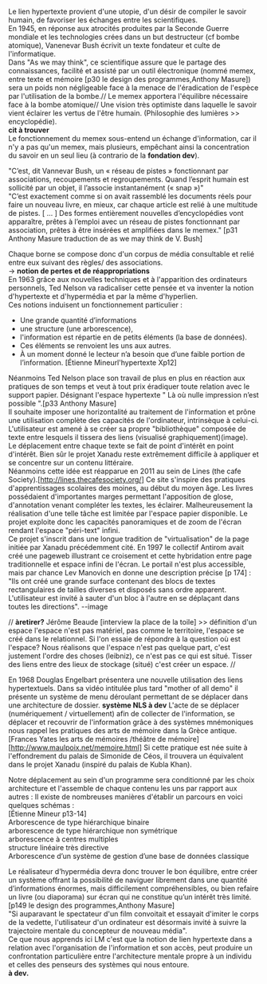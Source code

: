 ﻿Le lien hypertexte provient d'une utopie, d'un désir de compiler le savoir humain, de favoriser les échanges entre les scientifiques.   
En 1945, en réponse aux atrocités produites par la Seconde Guerre mondiale et les technologies crées dans un but destructeur (cf bombe atomique), Vanenevar Bush écrivit un texte fondateur et culte de l'informatique.  
Dans "As we may think", ce scientifique  assure que le partage des connaissances, facilité et assisté par un outil électronique (nommé memex, entre texte et mémoire [p30 le design des programmes,Anthony Masure]) sera un poids non négligeable face à la menace de l'éradication de l'espèce par l'utilisation de la bombe.// Le memex apportera l'équilibre nécessaire face à la bombe atomique// Une vision très optimiste dans laquelle le savoir vient éclairer les vertus de l'être humain. (Philosophie des lumières >> encyclopédie).  
**cit à trouver**  
Le fonctionnement du memex sous-entend un échange d'information, car il n'y a pas qu'un memex, mais plusieurs, empêchant ainsi la concentration du savoir en un seul lieu (à contrario de la **fondation dev**).  

"C’est, dit Vannevar Bush, un « réseau de pistes » fonctionnant par associations, recoupements et regroupements. Quand l’esprit humain est sollicité par un objet, il l’associe instantanément (« snap »)"  
"C’est exactement comme si on avait rassemblé les documents réels pour faire un nouveau livre, en mieux, car chaque article est relié à une multitude de pistes. [ … ] Des formes entièrement nouvelles d’encyclopédies vont apparaître, prêtes à l’emploi avec un réseau de pistes fonctionnant par association, prêtes à être insérées et amplifiées dans le memex." [p31 Anthony Masure traduction de as we may think de V. Bush]  

Chaque borne se compose donc d'un corpus de média consultable et relié entre eux suivant des règles/ des associations.  
-> **notion de pertes et de réappropriations**   
En 1963 grâce aux nouvelles techniques et à l'apparition des ordinateurs personnels, Ted Nelson va radicaliser cette pensée et va inventer la notion d'hypertexte et d'hypermédia et par la même d'hyperlien.  
Ces notions induisent un fonctionnement particulier :   

* Une grande quantité d’informations
* une structure (une arborescence),
* l'information est répartie en de petits éléments (la base de données).
* Ces éléments se renvoient les uns aux autres.
* À un moment donné le lecteur n’a besoin que d’une faible portion de l’information.
[Étienne Mineurl'hypertexte Xp12]  

Néanmoins Ted Nelson place son travail de plus en plus en réaction aux pratiques de son temps et veut à tout prix éradiquer toute relation avec le support papier. Désignant l'espace hypertexte " Là où nulle impression n’est possible ".[p33 Anthony Masure]  
Il souhaite imposer une horizontalité au traitement de l'information et prône une utilisation complète des capacités de l'ordinateur, intrinsèque à celui-ci. L'utilisateur est amené à se créer sa propre "bibliothèque" composée de texte entre lesquels il tissera des liens (visualisé graphiquement)(image).   
Le déplacement entre chaque texte se fait de point d'intérêt en point d'intérêt. Bien sûr le projet Xanadu reste extrêmement difficile à appliquer et se concentre sur un contenu littéraire.  
Néanmoins cette idée est réapparue en 2011 au sein de Lines (the cafe Society).[http://lines.thecafesociety.org/] Ce site s'inspire des pratiques d'apprentissages scolaires des moines, au début du moyen âge. Les livres possédaient d'importantes marges permettant l'apposition de glose, d'annotation venant compléter les textes, les éclairer. Malheureusement la réalisation d'une telle tâche est limitée par l'espace papier disponible. Le projet exploite donc les capacités panoramiques et de zoom de l'écran rendant l'espace "péri-text" infini.  
Ce projet s'inscrit dans une longue tradition de "virtualisation" de la page initiée par Xanadu précédemment cité.
En 1997 le collectif Antirom avait créé une pageweb illustrant ce croisement et cette hybridation entre page traditionnelle et espace infini de l'écran. 
Le portail n'est plus accessible, mais par chance Lev Manovich en donne une description précise [p 174] :
"Ils ont créé une grande surface contenant des blocs de textes rectangulaires de tailles diverses et disposés sans ordre apparent. L'utilisateur est invité à sauter d'un bloc à l'autre en se déplaçant dans toutes les directions".
--image

// **àretirer?**
Jérôme Beaude [interview la place de la toile] >> définition d'un espace 
l'espace n'est pas  matériel, pas comme le territoire, l'espace se créé dans le relationnel. 
Si l'on essaie de répondre à la question où est l'espace? Nous réalisons que l'espace n'est pas quelque part, c'est justement l'ordre des choses (leibniz), ce n'est pas ce qui est situé. 
Tisser des liens entre des lieux de stockage (situé) c'est créer un espace.
//

En 1968 Douglas Engelbart présentera une nouvelle utilisation des liens hypertextuels. Dans sa vidéo intitulée plus tard "mother of all demo" il présente un système de menu déroulant permettant de se déplacer dans une architecture de dossier.
**système NLS à dev**
L'acte de se déplacer (numériquement / virtuellement) afin de collecter de l'information, se déplacer et recouvrir de l'information grâce à des systèmes mnémoniques nous rappel les pratiques des arts de mémoire dans la Grèce antique.  
[Frances Yates les arts de mémoires /théâtre de mémoire][http://www.maulpoix.net/memoire.html]
Si cette pratique est née suite à l'effondrement du palais de Simonide de Céos, il trouvera un équivalent dans le projet Xanadu (inspiré du palais de Kubla Khan).   

Notre déplacement au sein d'un programme sera conditionné par les choix architecture et l'assemble de chaque contenu les uns par rapport aux autres : 
Il existe de nombreuses manières d'établir un parcours en voici quelques schémas :  
[Étienne Mineur p13-14]  
Arborescence de type hiérarchique binaire  
arborescence de type hiérarchique non symétrique  
arborescence à centres multiples  
structure linéaire très directive  
Arborescence d’un système de gestion d’une base de données classique  

Le réalisateur d’hypermédia devra donc trouver le bon équilibre, entre créer un système offrant la possibilité de naviguer librement dans une quantité d’informations énormes, mais difficilement compréhensibles, ou bien refaire un livre (ou diaporama) sur écran qui ne constitue qu’un intérêt très limité.   
[p149 le design des programmes,Anthony Masure]  
"Si auparavant le spectateur d'un film convoitait et essayait d'imiter le corps de la vedette, l'utilisateur d'un ordinateur est désormais invité à suivre la trajectoire mentale du concepteur de nouveau média".  
Ce que nous apprends ici LM c'est que la notion de lien hypertexte dans a relation avec l'organisation de l'information et son accès, peut produire un confrontation particulière entre l'architecture mentale propre à un individu et celles des penseurs des systèmes qui nous entoure.  
**à dev.**

